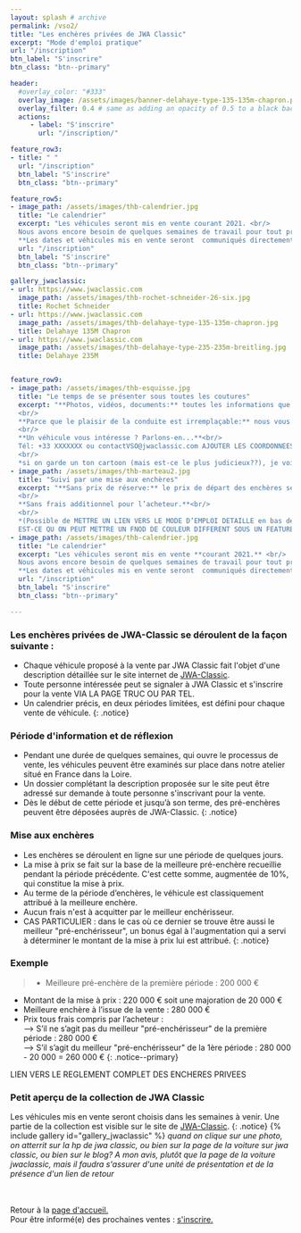 ```yaml
---
layout: splash # archive
permalink: /vso2/
title: "Les enchères privées de JWA Classic"
excerpt: "Mode d'emploi pratique"
url: "/inscription"
btn_label: "S'inscrire"
btn_class: "btn--primary"

header:
  #overlay_color: "#333"
  overlay_image: /assets/images/banner-delahaye-type-135-135m-chapron.png
  overlay_filter: 0.4 # same as adding an opacity of 0.5 to a black background
  actions:
     - label: "S'inscrire"
       url: "/inscription/"

feature_row3:
- title: " "
  url: "/inscription"
  btn_label: "S'inscrire"
  btn_class: "btn--primary"

feature_row5:
- image_path: /assets/images/thb-calendrier.jpg
  title: "Le calendrier"
  excerpt: "Les véhicules seront mis en vente courant 2021. <br/>
  Nous avons encore besoin de quelques semaines de travail pour tout préparer et vous donner plus de détails. <br/>
  **Les dates et véhicules mis en vente seront  communiqués directement aux inscrits.<br/> Inscrivez-vous ici pour rester informé(e) des prochaines ventes!**"
  url: "/inscription"
  btn_label: "S'inscrire"
  btn_class: "btn--primary"

gallery_jwaclassic:
- url: https://www.jwaclassic.com
  image_path: /assets/images/thb-rochet-schneider-26-six.jpg
  title: Rochet Schneider
- url: https://www.jwaclassic.com
  image_path: /assets/images/thb-delahaye-type-135-135m-chapron.jpg
  title: Delahaye 135M Chapron
- url: https://www.jwaclassic.com
  image_path: /assets/images/thb-delahaye-type-235-235m-breitling.jpg
  title: Delahaye 235M


feature_row9:
- image_path: /assets/images/thb-esquisse.jpg
  title: "Le temps de se présenter sous toutes les coutures"
  excerpt: "**Photos, vidéos, documents:** toutes les informations que vous souhaitez seront mises à votre disposition avant la mise aux enchères .<br/>
  <br/>
  **Parce que le plaisir de la conduite est irremplaçable:** nous vous accueillerons avec plaisir pour **venir essayer le véhicule sur les routes pittoresques de la Loire.**<br/>
  <br/>
  **Un véhicule vous intéresse ? Parlons-en...**<br/>
  Tél: +33 XXXXXXX ou contactVSO@jwaclassic.com AJOUTER LES COORDONNEES et MAIL en lien.<br/>
  <br/>
  *si on garde un ton cartoon (mais est-ce le plus judicieux??), je vois bien l'image de la voiture qui soulève sa carrosserie comme une robe...*"
- image_path: /assets/images/thb-marteau2.jpg
  title: "Suivi par une mise aux enchères"
  excerpt: "**Sans prix de réserve:** le prix de départ des enchères sera fixé en fonction de la meilleure offre émise lors de la présentation du véhicule.<br/>
  <br/>
  **Sans frais additionnel pour l’acheteur.**<br/>
  <br/>
  *(Possible de METTRE UN LIEN VERS LE MODE D’EMPLOI DETAILLE en bas de page ? )<br/>
  EST-CE QU ON PEUT METTRE UN FNOD DE COULEUR DIFFERENT SOUS UN FEATURE ROW?<br/>"
- image_path: /assets/images/thb-calendrier.jpg
  title: "Le calendrier"
  excerpt: "Les véhicules seront mis en vente **courant 2021.** <br/>
  Nous avons encore besoin de quelques semaines de travail pour tout préparer et vous donner plus de détails. <br/>
  **Les dates et véhicules mis en vente seront  communiqués directement aux inscrits.<br/> Inscrivez-vous ici pour rester informé(e) des prochaines ventes!**"
  url: "/inscription"
  btn_label: "S'inscrire"
  btn_class: "btn--primary"

---
```


### Les enchères privées de JWA-Classic se déroulent de la façon suivante :
-	Chaque véhicule proposé à la vente par JWA Classic fait l'objet d'une description détaillée sur le site internet de [JWA-Classic](https://www.jwaclassic.com).
- Toute personne intéressée peut se signaler à JWA Classic et s'inscrire pour la vente VIA LA PAGE TRUC OU PAR TEL.
- Un calendrier précis, en deux périodes limitées, est défini pour chaque vente de véhicule.
{: .notice}

### Période d'information et de réflexion
-	Pendant une durée de quelques semaines, qui ouvre le processus de vente, les véhicules peuvent être examinés sur place dans notre atelier situé en France dans la Loire.
- Un dossier complétant la description proposée sur le site peut être adressé sur demande à toute personne s'inscrivant pour la vente.
-	Dès le début de cette période et jusqu’à son terme, des pré-enchères peuvent être déposées auprès de JWA-Classic.
{: .notice}

### Mise aux enchères
-	Les enchères se déroulent en ligne sur une période de quelques jours.
-	La mise à prix se fait sur la base de la meilleure pré-enchère recueillie pendant la période précédente. C'est cette somme, augmentée de 10%, qui constitue la mise à prix.
-	Au terme de la période d’enchères, le véhicule est classiquement attribué à la meilleure enchère.
-	Aucun frais n'est à acquitter par le meilleur enchérisseur.
-	CAS PARTICULIER : dans le cas où ce dernier se trouve être aussi le meilleur "pré-enchérisseur", un bonus égal à l'augmentation qui a servi à déterminer le montant de la mise à prix lui est attribué.
{: .notice}

### Exemple
> -	Meilleure pré-enchère de la première période : 200 000 €
-	Montant de la mise à prix : 220 000 € soit une majoration de 20 000 €
-	Meilleure enchère à l’issue de la vente : 280 000 €
-	Prix tous frais compris par l’acheteur :<br/>
  --> S’il ne s’agit pas du meilleur "pré-enchérisseur" de la première période : 280 000 €<br/>
  --> S’il s’agit du meilleur "pré-enchérisseur" de la 1ère période : 280 000 - 20 000 = 260 000 €
{: .notice--primary}

LIEN VERS LE REGLEMENT COMPLET DES ENCHERES PRIVEES

### Petit aperçu de la collection de JWA Classic
Les véhicules mis en vente seront choisis dans les semaines à venir. Une partie de la collection est visible sur le site de [JWA-Classic](https://www.jwaclassic.com).
{: .notice}
{% include gallery id="gallery_jwaclassic" %}
*quand on clique sur une photo, on atterrit sur la hp de jwa classic,  ou bien sur la page de la voiture sur jwa classic, ou bien sur le blog? A mon avis, plutôt que la page de la voiture jwaclassic, mais il faudra s'assurer d'une unité de présentation et de la présence d'un lien de retour*
<br/>
<br/>
<br/>

Retour à la [page d'accueil.](/) <br/>
Pour être informé(e) des prochaines ventes : [s'inscrire.](/inscription/)
